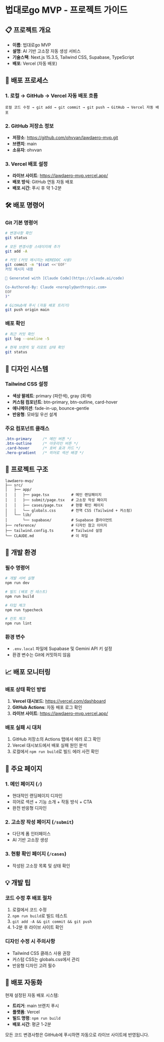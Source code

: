 # 법대로go MVP - 프로젝트 가이드

## 📋 프로젝트 개요
- **이름**: 법대로go MVP
- **설명**: AI 기반 고소장 자동 생성 서비스
- **기술스택**: Next.js 15.3.5, Tailwind CSS, Supabase, TypeScript
- **배포**: Vercel (자동 배포)

## 🔄 배포 프로세스

### 1. 로컬 → GitHub → Vercel 자동 배포 흐름
```
로컬 코드 수정 → git add → git commit → git push → GitHub → Vercel 자동 배포
```

### 2. GitHub 저장소 정보
- **저장소**: https://github.com/ohvvan/lawdaero-mvp.git
- **브랜치**: main
- **소유자**: ohvvan

### 3. Vercel 배포 설정
- **라이브 사이트**: https://lawdaero-mvp.vercel.app/
- **배포 방식**: GitHub 연동 자동 배포
- **배포 시간**: 푸시 후 약 1-2분

## 🛠️ 배포 명령어

### Git 기본 명령어
```bash
# 변경사항 확인
git status

# 모든 변경사항 스테이지에 추가
git add -A

# 커밋 (커밋 메시지는 HEREDOC 사용)
git commit -m "$(cat <<'EOF'
커밋 메시지 내용

🤖 Generated with [Claude Code](https://claude.ai/code)

Co-Authored-By: Claude <noreply@anthropic.com>
EOF
)"

# GitHub에 푸시 (자동 배포 트리거)
git push origin main
```

### 배포 확인
```bash
# 최근 커밋 확인
git log --oneline -5

# 현재 브랜치 및 리모트 상태 확인
git status
```

## 🎨 디자인 시스템

### Tailwind CSS 설정
- **색상 팔레트**: primary (파란색), gray (회색)
- **커스텀 컴포넌트**: btn-primary, btn-outline, card-hover
- **애니메이션**: fade-in-up, bounce-gentle
- **반응형**: 모바일 우선 설계

### 주요 컴포넌트 클래스
```css
.btn-primary     /* 메인 버튼 */
.btn-outline     /* 아웃라인 버튼 */
.card-hover      /* 호버 효과 카드 */
.hero-gradient   /* 히어로 섹션 배경 */
```

## 📁 프로젝트 구조

```
lawdaero-mvp/
├── src/
│   ├── app/
│   │   ├── page.tsx          # 메인 랜딩페이지
│   │   ├── submit/page.tsx   # 고소장 작성 페이지
│   │   ├── cases/page.tsx    # 현황 확인 페이지
│   │   └── globals.css       # 전역 CSS (Tailwind + 커스텀)
│   └── lib/
│       └── supabase/         # Supabase 클라이언트
├── reference/                # 디자인 참고 이미지
├── tailwind.config.ts        # Tailwind 설정
└── CLAUDE.md                 # 이 파일
```

## 🔧 개발 환경

### 필수 명령어
```bash
# 개발 서버 실행
npm run dev

# 빌드 (배포 전 테스트)
npm run build

# 타입 체크
npm run typecheck

# 린트 체크
npm run lint
```

### 환경 변수
- `.env.local` 파일에 Supabase 및 Gemini API 키 설정
- 환경 변수는 Git에 커밋하지 않음

## 📈 배포 모니터링

### 배포 상태 확인 방법
1. **Vercel 대시보드**: https://vercel.com/dashboard
2. **GitHub Actions**: 자동 배포 로그 확인
3. **라이브 사이트**: https://lawdaero-mvp.vercel.app/

### 배포 실패 시 대처
1. GitHub 저장소의 Actions 탭에서 에러 로그 확인
2. Vercel 대시보드에서 배포 실패 원인 분석
3. 로컬에서 `npm run build`로 빌드 에러 사전 확인

## 🎯 주요 페이지

### 1. 메인 페이지 (`/`)
- 현대적인 랜딩페이지 디자인
- 히어로 섹션 + 기능 소개 + 작동 방식 + CTA
- 완전 반응형 디자인

### 2. 고소장 작성 페이지 (`/submit`)
- 다단계 폼 인터페이스
- AI 기반 고소장 생성

### 3. 현황 확인 페이지 (`/cases`)
- 작성된 고소장 목록 및 상태 확인

## 💡 개발 팁

### 코드 수정 후 배포 절차
1. 로컬에서 코드 수정
2. `npm run build`로 빌드 테스트
3. `git add -A && git commit && git push`
4. 1-2분 후 라이브 사이트 확인

### 디자인 수정 시 주의사항
- Tailwind CSS 클래스 사용 권장
- 커스텀 CSS는 globals.css에서 관리
- 반응형 디자인 고려 필수

## 🚀 배포 자동화

현재 설정된 자동 배포 시스템:
- **트리거**: main 브랜치 푸시
- **플랫폼**: Vercel
- **빌드 명령**: `npm run build`
- **배포 시간**: 평균 1-2분

모든 코드 변경사항은 GitHub에 푸시하면 자동으로 라이브 사이트에 반영됩니다.